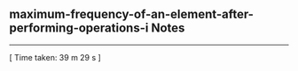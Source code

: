 <h2>maximum-frequency-of-an-element-after-performing-operations-i Notes</h2><hr>[ Time taken: 39 m 29 s ]